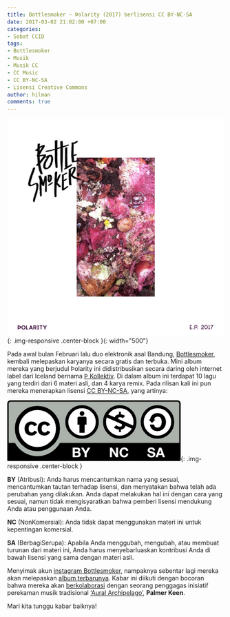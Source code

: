 ```yaml
---
title: Bottlesmoker – Þolarity (2017) berlisensi CC BY-NC-SA
date: 2017-03-02 21:02:00 +07:00
categories:
- Sobat CCID
tags:
- Bottlesmoker
- Musik
- Musik CC
- CC Music
- CC BY-NC-SA
- Lisensi Creative Commons
author: hilman
comments: true
---
```


![sampul-bs.jpg](/uploads/sampul-bs.jpg){: .img-responsive .center-block }{: width="500"}

Pada awal bulan Februari lalu duo elektronik asal Bandung, [Bottlesmoker](http://bottlesmoker.asia/), kembali melepaskan karyanya secara gratis dan terbuka. Mini album mereka yang berjudul Þolarity ini didistribusikan secara daring oleh internet label dari Iceland bernama  [Þ Kollektiv](https://l.instagram.com/?e=ATPH4jtMdgEy1KMq2MJxKYswUXbMpw4UtUuqHQ-d8fpzTf73XKBktNXA56QhSnU&u=https%3A%2F%2Fwww.thornkollektiv.cc%2F). Di dalam album ini terdapat 10 lagu yang terdiri dari 6 materi asli, dan 4 karya remix. Pada rilisan kali ini pun mereka menerapkan lisensi [CC BY-NC-SA](https://creativecommons.org/licenses/by-nc-sa/4.0/deed.id), yang artinya:

![by-nc-sa.png](/uploads/by-nc-sa.png){: .img-responsive .center-block }

**BY** (Atribusi): Anda harus mencantumkan nama yang sesuai, mencantumkan tautan terhadap lisensi, dan menyatakan bahwa telah ada perubahan yang dilakukan. Anda dapat melakukan hal ini dengan cara yang sesuai, namun tidak mengisyaratkan bahwa pemberi lisensi mendukung Anda atau penggunaan Anda.

**NC** (NonKomersial): Anda tidak dapat menggunakan materi ini untuk kepentingan komersial. 

**SA** (BerbagiSerupa): Apabila Anda menggubah, mengubah, atau membuat turunan dari materi ini, Anda harus menyebarluaskan kontribusi Anda di bawah lisensi yang sama dengan materi asli.

Menyimak akun [instagram Bottlesmoker](https://www.instagram.com/bottlesmoker/?hl=en), nampaknya sebentar lagi mereka akan melepaskan [album terbarunya](https://www.instagram.com/p/BQ0TgysFpmV/). Kabar ini diikuti dengan bocoran bahwa mereka akan [berkolaborasi](https://www.instagram.com/p/BQUCe__BuDO/) dengan seorang penggagas inisiatif perekaman musik tradisional [‘Aural Archipelago’](http://www.auralarchipelago.com/), **Palmer Keen**. 

Mari kita tunggu kabar baiknya!
